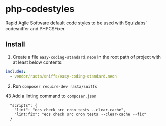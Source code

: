 php-codestyles
=======

Rapid Agile Software default code styles to be used with Squizlabs' codesniffer and PHPCSFixer.

## Install

1) Create a file `easy-coding-standard.neon` in the root path of project with at least below contents:
```yml
includes:
  - vendor/rasta/sniffs/easy-coding-standard.neon

```

2) Run `composer require-dev rasta/sniffs`

43 Add a linting command to `composer.json`

```
  "scripts": {
    "lint": "ecs check src cron tests --clear-cache",
    "lint:fix": "ecs check src cron tests --clear-cache --fix"
  }
```

